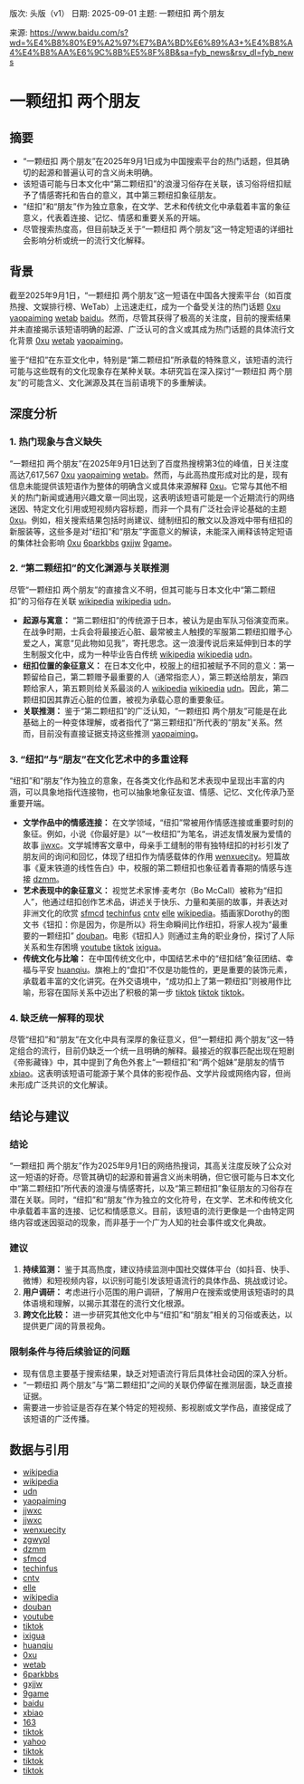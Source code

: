 版次: 头版（v1）
日期: 2025-09-01
主题: 一颗纽扣 两个朋友

来源: https://www.baidu.com/s?wd=%E4%B8%80%E9%A2%97%E7%BA%BD%E6%89%A3+%E4%B8%A4%E4%B8%AA%E6%9C%8B%E5%8F%8B&sa=fyb_news&rsv_dl=fyb_news

# 一颗纽扣 两个朋友

## 摘要
*   “一颗纽扣 两个朋友”在2025年9月1日成为中国搜索平台的热门话题，但其确切的起源和普遍认可的含义尚未明确。
*   该短语可能与日本文化中“第二颗纽扣”的浪漫习俗存在关联，该习俗将纽扣赋予了情感寄托和告白的意义，其中第三颗纽扣象征朋友。
*   “纽扣”和“朋友”作为独立意象，在文学、艺术和传统文化中承载着丰富的象征意义，代表着连接、记忆、情感和重要关系的开端。
*   尽管搜索热度高，但目前缺乏关于“一颗纽扣 两个朋友”这一特定短语的详细社会影响分析或统一的流行文化解释。

## 背景
截至2025年9月1日，“一颗纽扣 两个朋友”这一短语在中国各大搜索平台（如百度热搜、文娱排行榜、WeTab）上迅速走红，成为一个备受关注的热门话题 [0xu](https://vertexaisearch.cloud.google.com/grounding-api-redirect/AUZIYQHCuuESw5WjZ_p7dzb_Pq9ovl8HmlKVatTF9ntrr0EY4xXMuOnLwpgdtg6wHJ5hou5yN5GmwSFs7lzstW9xiTpkz_XiJnd9CQJWk9YN1Ru2r1ZLIkmdqL_jfRxS13jjwOn-YLCVm5g7GDyQPTjSOggYUF998SUKTOuILOcHfw==) [yaopaiming](https://vertexaisearch.cloud.google.com/grounding-api-redirect/AUZIYQEqN-FWWPwGRh4f2n6R3voJaMAKhDY5Nn0d2nCr5lDzF8OwMz7BVRkO2Bm5CfrZyhRC1v95GK9z1MiLQRtw0JPlHOkAsaoTR7aqWfLFGMyz31ezMOi5YROz0fM17d6mG5s3-q91xYa-6j7CqFP73FMkO-bI) [wetab](https://vertexaisearch.cloud.google.com/grounding-api-redirect/AUZIYQEN9VDLt_ylTcBOlahHtmfmQPzkIudC6cjbyvkFS1uRUfGS6XdwHJSGasPyE9ifdsVf-uZ5YmLfs9Xz2qLTs7efFGx-0Ikh68gQJqokUNs=) [baidu](https://vertexaisearch.cloud.google.com/grounding-api-redirect/AUZIYQFN4iJ5WWmltif1w_g4DSUGglnqU_Nl8ld6mBY3atAutCRAypKYL7jM8soY2La7NR9mMhFMIb4Y5Ab-f8L9BwkO8kqndEcn3Gu4GA8t61xfhS3P8URuMAE4hhZQ74EwxRGOrg==)。然而，尽管其获得了极高的关注度，目前的搜索结果并未直接揭示该短语明确的起源、广泛认可的含义或其成为热门话题的具体流行文化背景 [0xu](https://vertexaisearch.cloud.google.com/grounding-api-redirect/AUZIYQGuvCgsI9V0tEDgXeopEE0jBz0IJKH-k-da7L31LOHs0aRPiJy-uiTmgFzGhMEmk_fcLhVbyO8qJJzGD6FEdHIwqaSEwzu5NFshxoxJip0rpOoDRjlG4-NcxN9iXJC6j2NkvflK58JBdNuGdcnvoGWthCdQHd5TnVeMGMnv) [wetab](https://vertexaisearch.cloud.google.com/grounding-api-redirect/AUZIYQHp2PZmZe3VlOT7qhaluUv9DmfjgOWOVzDts6d1RMDBjG4NCdJ8X2rqQW4ML5mm2So-EGf3Fmb5GV4XTZZvNLmyn3gRd5HQV7t-ksa0cA==) [yaopaiming](https://vertexaisearch.cloud.google.com/grounding-api-redirect/AUZIYQEL8iIwKnucdHyENyNj8ytZ-BZZ5aqOMOZRSmWoWw6mOyhmmcuMsPMiLx455OXXqXFO0CAWk8mmG6mksUnSQ5omXPgYTWKUUKjOy0Q_XkR1fdnIug47)。

鉴于“纽扣”在东亚文化中，特别是“第二颗纽扣”所承载的特殊意义，该短语的流行可能与这些既有的文化现象存在某种关联。本研究旨在深入探讨“一颗纽扣 两个朋友”的可能含义、文化渊源及其在当前语境下的多重解读。

## 深度分析

### 1. 热门现象与含义缺失
“一颗纽扣 两个朋友”在2025年9月1日达到了百度热搜榜第3位的峰值，日关注度高达7,617,567 [0xu](https://vertexaisearch.cloud.google.com/grounding-api-redirect/AUZIYQHCuuESw5WjZ_p7dzb_Pq9ovl8HmlKVatTF9ntrr0EY4xXMuOnLwpgdtg6wHJ5hou5yN5GmwSFs7lzstW9xiTpkz_XiJnd9CQJWk9YN1Ru2r1ZLIkmdqL_jfRxS13jjwOn-YLCVm5g7GDyQPTjSOggYUF998SUKTOuILOcHfw==) [yaopaiming](https://vertexaisearch.cloud.google.com/grounding-api-redirect/AUZIYQEqN-FWWPwGRh4f2n6R3voJaMAKhDY5Nn0d2nCr5lDzF8OwMz7BVRkO2Bm5CfrZyhRC1v95GK9z1MiLQRtw0JPlHOkAsaoTR7aqWfLFGMyz31ezMOi5YROz0fM17d6mG5s3-q91xYa-6j7CqFP73FMkO-bI) [wetab](https://vertexaisearch.cloud.google.com/grounding-api-redirect/AUZIYQEN9VDLt_ylTcBOlahHtmfmQPzkIudC6cjbyvkFS1uRUfGS6XdwHJSGasPyE9ifdsVf-uZ5YmLfs9Xz2qLTs7efFGx-0Ikh68gQJqokUNs=)。然而，与此高热度形成对比的是，现有信息未能提供该短语作为整体的明确含义或具体来源解释 [0xu](https://vertexaisearch.cloud.google.com/grounding-api-redirect/AUZIYQGuvCgsI9V0tEDgXeopEE0jBz0IJKH-k-da7L31LOHs0aRPiJy-uiTmgFzGhMEmk_fcLhVbyO8qJJzGD6FEdHIwqaSEwzu5NFshxoxJip0rpOoDRjlG4-NcxN9iXJC6j2NkvflK58JBdNuGdcnvoGWthCdQHd5TnVeMGMnv)。它常与其他不相关的热门新闻或通用兴趣文章一同出现，这表明该短语可能是一个近期流行的网络迷因、特定文化引用或短视频内容标题，而非一个具有广泛社会评论基础的主题 [0xu](https://vertexaisearch.cloud.google.com/grounding-api-redirect/AUZIYQHCuuESw5WjZ_p7dzb_Pq9ovl8HmlKVatTF9ntrr0EY4xXMuOnLwpgdtg6wHJ5hou5yN5GmwSFs7lzstW9xiTpkz_XiJnd9CQJWk9YN1Ru2r1ZLIkmdqL_jfRxS13jjwOn-YLCVm5g7GDyQPTjSOggYUF998SUKTOuILOcHfw==)。例如，相关搜索结果包括时尚建议、缝制纽扣的散文以及游戏中带有纽扣的新服装等，这些多是对“纽扣”和“朋友”字面意义的解读，未能深入阐释该特定短语的集体社会影响 [0xu](https://vertexaisearch.cloud.google.com/grounding-api-redirect/AUZIYQHCuuESw5WjZ_p7dzb_Pq9ovl8HmlKVatTF9ntrr0EY4xXMuOnLwpgdtg6wHJ5hou5yN5GmwSFs7lzstW9xiTpkz_XiJnd9CQJWk9YN1Ru2r1ZLIkmdqL_jfRxS13jjwOn-YLCVm5g7GDyQPTjSOggYUF998SUKTOuILOcHfw==) [6parkbbs](https://vertexaisearch.cloud.google.com/grounding-api-redirect/AUZIYQG_BLremgCZhSzxKAbw9eXqg0jmnytmr4V-ty8sPPV8h0w8ymsWLsE5g1D9oml-lF4XknMExEBDdROETDYecNmEcZIUYECTfDFRNdA0lYjfcZx5dmR-44K0NmKvWyThK1iLH-YeQR-L16rUrBrp88G8IVy_5JBRcnEh9Va5) [gxjjw](https://vertexaisearch.cloud.google.com/grounding-api-redirect/AUZIYQFwDX193XnZntQEDMRuh4vUOfFRGRFeMXZgij9f5BB2c9E6PzKaHUaJoxeemz4PIK7aVbJ0tEiZe9uv0qfBy1gdc4e7F9FBkeF8pmdEuSPwlt8YHVLJeuWoIGu0RJ1IwFK9C50Gqv9pYAE6LTln9j_1rV8DGixmCWuJz3VQqjYN8BrUgQ==) [9game](https://vertexaisearch.cloud.google.com/grounding-api-redirect/AUZIYQF9ZDIvOY0LTWSDpOvXynFVLzQZ2H8xhWron4CAoeCxk1j4pMkZ0zgRcjhhrlglHcmPRgE3Pcyeq0SRe4USGpfQwoAVNSvIdhAFWcEvZLyXYNzEmmDvSQjAD4oKqqc_-a4Q6swxe3w=)。

### 2. “第二颗纽扣”的文化渊源与关联推测
尽管“一颗纽扣 两个朋友”的直接含义不明，但其可能与日本文化中“第二颗纽扣”的习俗存在关联 [wikipedia](https://vertexaisearch.cloud.google.com/grounding-api-redirect/AUZIYQHc1dJ5TTlQiIu22JEqmH137TNRhaVCfLgdGGJt-03xyHUgX1C2WlkXVvfkNKFDyp7vdWoEXCyKI28oBgg6718lQNl1CN74zUtqnjpJsO0NOc1Ik7LEhruqQLa8v_4e2JWHkcYvmEvib-n_2MYFUpqewHa9fm_TkmvjyQ1sfFJ_hnYDT_RVYzI=) [wikipedia](https://vertexaisearch.cloud.google.com/grounding-api-redirect/AUZIYQFteTogyd9bAZvL1ntYYBYgswsSGSAIXIVCIj8e_knOs0nIRwZqU8xsKjB7sq3tq1dpEe1TysEMRfJCcqh2cVzJESd-NIRHOX7P7T4EFRhRDCUGXQvIrEUDYPDvCn8bPO1cXnj-uLOWhrrQpPBlW8eQL3SAGKoPp3DERGjd_Zy6hpKPeE-SQXE=) [udn](https://vertexaisearch.cloud.google.com/grounding-api-redirect/AUZIYQFi9gXXM-U8GMOMuuwAV4UhbdGfwnNmSSHOOm7E8TFO-r4wrgiaVcpwC4-fkGc1DWo9Z8DRhQROtFacEBILYq-Esik7VRq5siad4YKpk3gti6tJBJfdr-6lw62vecP-_jI89OuS8sfVpsuCCmI=)。
*   **起源与寓意：** “第二颗纽扣”的传统源于日本，被认为是由军队习俗演变而来。在战争时期，士兵会将最接近心脏、最常被主人触摸的军服第二颗纽扣赠予心爱之人，寓意“见此物如见我”，寄托思念。这一浪漫传说后来延伸到日本的学生制服文化中，成为一种毕业告白传统 [wikipedia](https://vertexaisearch.cloud.google.com/grounding-api-redirect/AUZIYQHc1dJ5TTlQiIu22JEqmH137TNRhaVCfLgdGGJt-03xyHUgX1C2WlkXVvfkNKFDyp7vdWoEXCyKI28oBgg6718lQNl1CN74zUtqnjpJsO0NOc1Ik7LEhruqQLa8v_4e2JWHkcYvmEvib-n_2MYFUpqewHa9fm_TkmvjyQ1sfFJ_hnYDT_RVYzI=) [wikipedia](https://vertexaisearch.cloud.google.com/grounding-api-redirect/AUZIYQFteTogyd9bAZvL1ntYYBYgswsSGSAIXIVCIj8e_knOs0nIRwZqU8xsKjB7sq3tq1dpEe1TysEMRfJCcqh2cVzJESd-NIRHOX7P7T4EFRhRDCUGXQvIrEUDYPDvCn8bPO1cXnj-uLOWhrrQpPBlW8eQL3SAGKoPp3DERGjd_Zy6hpKPeE-SQXE=) [udn](https://vertexaisearch.cloud.google.com/grounding-api-redirect/AUZIYQFi9gXXM-U8GMOMuuwAV4UhbdGfwnNmSSHOOm7E8TFO-r4wrgiaVcpwC4-fkGc1DWo9Z8DRhQROtFacEBILYq-Esik7VRq5siad4YKpk3gti6tJBJfdr-6lw62vecP-_jI89OuS8sfVpsuCCmI=)。
*   **纽扣位置的象征意义：** 在日本文化中，校服上的纽扣被赋予不同的意义：第一颗留给自己，第二颗赠予最重要的人（通常指恋人），第三颗送给朋友，第四颗给家人，第五颗则给关系最淡的人 [wikipedia](https://vertexaisearch.cloud.google.com/grounding-api-redirect/AUZIYQHc1dJ5TTlQiIu22JEqmH137TNRhaVCfLgdGGJt-03xyHUgX1C2WlkXVvfkNKFDyp7vdWoEXCyKI28oBgg6718lQNl1CN74zUtqnjpJsO0NOc1Ik7LEhruqQLa8v_4e2JWHkcYvmEvib-n_2MYFUpqewHa9fm_TkmvjyQ1sfFJ_hnYDT_RVYzI=) [wikipedia](https://vertexaisearch.cloud.google.com/grounding-api-redirect/AUZIYQFteTogyd9bAZvL1ntYYBYgswsSGSAIXIVCIj8e_knOs0nIRwZqU8xsKjB7sq3tq1dpEe1TysEMRfJCcqh2cVzJESd-NIRHOX7P7T4EFRhRDCUGXQvIrEUDYPDvCn8bPO1cXnj-uLOWhrrQpPBlW8eQL3SAGKoPp3DERGjd_Zy6hpKPeE-SQXE=) [udn](https://vertexaisearch.cloud.google.com/grounding-api-redirect/AUZIYQFi9gXXM-U8GMOMuuwAV4UhbdGfwnNmSSHOOm7E8TFO-r4wrgiaVcpwC4-fkGc1DWo9Z8DRhQROtFacEBILYq-Esik7VRq5siad4YKpk3gti6tJBJfdr-6lw62vecP-_jI89OuS8sfVpsuCCmI=)。因此，第二颗纽扣因其靠近心脏的位置，被视为承载心意的重要象征。
*   **关联推测：** 鉴于“第二颗纽扣”的广泛认知，“一颗纽扣 两个朋友”可能是在此基础上的一种变体理解，或者指代了“第三颗纽扣”所代表的“朋友”关系。然而，目前没有直接证据支持这些推测 [yaopaiming](https://vertexaisearch.cloud.google.com/grounding-api-redirect/AUZIYQFcIbABTzfvJIK_w59R7nqLwRT1-XxtaZ2QupCKa2w0VFygJvzhVf7BdVbS_MgftWUhyWuJf_0dKsvXQ2bAmghQqYaVE0MRlFzu2vzfh8oyjwdl6Qk_Pw==)。

### 3. “纽扣”与“朋友”在文化艺术中的多重诠释
“纽扣”和“朋友”作为独立的意象，在各类文化作品和艺术表现中呈现出丰富的内涵，可以具象地指代连接物，也可以抽象地象征友谊、情感、记忆、文化传承乃至重要开端。
*   **文学作品中的情感连接：** 在文学领域，“纽扣”常被用作情感连接或重要时刻的象征。例如，小说《你最好是》以“一枚纽扣”为笔名，讲述友情发展为爱情的故事 [jjwxc](https://vertexaisearch.cloud.google.com/grounding-api-redirect/AUZIYQHgYW8thr2Iw9vyhOF8vnJAmoBzBU_FX6lIaD1lrXvaSzcMS3ChePByL1rK1PTcXy4CizSGp-enJHWsHH7iqseM415j6n_k2rWJyYIRi9EqeT2grJ3G_v7ITUc4iM9ZxK3a4C0pqeRGXob2RlM=)。文学城博客文章中，母亲手工缝制的带有独特纽扣的衬衫引发了朋友间的询问和回忆，体现了纽扣作为情感载体的作用 [wenxuecity](https://vertexaisearch.cloud.google.com/grounding-api-redirect/AUZIYQHXS_38GX9gnqs3jkiFLhjjSuC3NWiaRfFnU6FbjtK61ZIU3hya3SgeHFhFVDn5q13c-aFJR0k4_Q5us5_9ogzxOIRBUodPAFGdjRmGV5_CD1iBOWwSCW8O_MGmf-Y2dtYxDzXKlxh4ADdKIwDYPEXEisjR44g=)。短篇故事《夏末铁道的线性告白》中，校服的第二颗纽扣也象征着青春期的情感与连接 [dzmm](https://vertexaisearch.cloud.google.com/grounding-api-redirect/AUZIYQG_cfV70lhGfADdOn5GQHvsRMW-DMzClUKh5Qr22q7C8sVV7lWQE3vJNVHg9w3DwTe5IOeuzQ89nmMoCc7Uo1s_Dyt6jiFibDAHqpPLm-w0KDJZBm1Qyg==)。
*   **艺术表现中的象征意义：** 视觉艺术家博·麦考尔（Bo McCall）被称为“纽扣人”，他通过纽扣创作艺术品，讲述关于快乐、力量和美丽的故事，并表达对非洲文化的欣赏 [sfmcd](https://vertexaisearch.cloud.google.com/grounding-api-redirect/AUZIYQE13WRimx-_zdnH6eEmtWx7fMgr--nUEy_lEWJGg-dniyuCqz2WpfiPB0vtTkdMp0lB6KdmrmpHjUFgIV6tqsIyq4lugaJBfLj2qaBfO6hnArx6f5CYSVi0WgyCTUABTHopeqr_WZUC7mJYOoC2OruJTs0PgE-HmkE=) [techinfus](https://vertexaisearch.cloud.google.com/grounding-api-redirect/AUZIYQFc-kHyc1FW7UEMiHTaC0Cqs6CuRcdLyfrvfA_oKluoZ3nXvj6ECoLpRMBnRER_qjAj26nc-Y4ZZUYPK-eDe36p-NjljizdCTwJS1fcViv-5kPDcj-gDpg3Ik2571HD8DfOX4bhK97s_UqZ5dw9) [cntv](https://vertexaisearch.cloud.google.com/grounding-api-redirect/AUZIYQEeLaL-s-lxrmozRefdCHXp9arqEIsapkq4vNlkPrYmjHdkEAyKMnzewr5vO9bWSqg5ks4WJsw5QhWFICjp3TeJjvnO_xwShJ9coZ1y8-85eI297EbKGsQMVeR83oWfYpdhSrF__ijPZWtMBqkMA7-vUmgr2QTt) [elle](https://vertexaisearch.cloud.google.com/grounding-api-redirect/AUZIYQGTIUa7rgWV_kCjXAA5QY_vdBmBbT9l1sl0fTYkNE1AKvqpWmodIGITj7l4TkarAki6wrAAqp_0dh_WeIU-NirBv9oKQnClVcdMGEZ4WGHGHY7vPVXpRnNDY2PNHOaCAOQ0PnSfjOy24PDRdm8H0ktzr2v6C6yYiw==) [wikipedia](https://vertexaisearch.cloud.google.com/grounding-api-redirect/AUZIYQFGknRg36Vq7fiY9d7ORAkwGaboPyhrNCXi-XA9v5VrUhPFCkUDiSciugXqSou1fx3qr4bFwrJxxfZ_TbHY3X3zNEx9FG_8VxCsJXb8CRGH7_8u5a-vMdft3sm71yXlLvSbj3ryzr3ef91KfrhqoID0iZmSLKQ=)。插画家Dorothy的图文书《钮扣：你是因为，你是所以》将生命瞬间比作纽扣，将家人视为“最重要的一颗纽扣” [douban](https://vertexaisearch.cloud.google.com/grounding-api-redirect/AUZIYQEKI1KS_LY9vfSdXExiX4eSqVNTCHP8m1XrjF_TvXyAyUrYgNrOoVhLG5kOtM7TOQ5sf0osSts511w9H8ffnXkaUYL42wUJPJwjrZ94kko2ZiqMViHbCAIJpPePcS_XU-fQdFIDg80wB8hqkDwLv7RYg1XdY7gJ_RKw0)。电影《钮扣人》则通过主角的职业身份，探讨了人际关系和生存困境 [youtube](https://vertexaisearch.cloud.google.com/grounding-api-redirect/AUZIYQEKI1KS_LY9vfSdXExiX4eSqVNTCHP8m1XrjF_TvXyAyUrYgNrOoVhLG5kOtM7TOQ5sf0osSts511w9H8ffnXkaUYL42wUJPJwjrZ94kko2ZiqMViHbCAIJpPePcS_XU-fQdFIDg80wB8hqkDwLv7RYg1XdY7gJ_RKw1) [tiktok](https://vertexaisearch.cloud.google.com/grounding-api-redirect/AUZIYQEKI1KS_LY9vfSdXExiX4eSqVNTCHP8m1XrjF_TvXyAyUrYgNrOoVhLG5kOtM7TOQ5sf0osSts511w9H8ffnXkaUYL42wUJPJwjrZ94kko2ZiqMViHbCAIJpPePcS_XU-fQdFIDg80wB8hqkDwLv7RYg1XdY7gJ_RKw2) [ixigua](https://vertexaisearch.cloud.google.com/grounding-api-redirect/AUZIYQEKI1KS_LY9vfSdXExiX4eSqVNTCHP8m1XrjF_TvXyAyUrYgNrOoVhLG5kOtM7TOQ5sf0osSts511w9H8ffnXkaUYL42wUJPJwjrZ94kko2ZiqMViHbCAIJpPePcS_XU-fQdFIDg80wB8hqkDwLv7RYg1XdY7gJ_RKw3)。
*   **传统文化与比喻：** 在中国传统文化中，中国结艺术中的“纽扣结”象征团结、幸福与平安 [huanqiu](https://vertexaisearch.cloud.google.com/grounding-api-redirect/AUZIYQEKI1KS_LY9vfSdXExiX4eSqVNTCHP8m1XrjF_TvXyAyUrYgNrOoVhLG5kOtM7TOQ5sf0osSts511w9H8ffnXkaUYL42wUJPJwjrZ94kko2ZiqMViHbCAIJpPePcS_XU-fQdFIDg80wB8hqkDwLv7RYg1XdY7gJ_RKw4)。旗袍上的“盘扣”不仅是功能性的，更是重要的装饰元素，承载着丰富的文化讲究。在外交语境中，“成功扣上了第一颗纽扣”则被用作比喻，形容在国际关系中迈出了积极的第一步 [tiktok](https://vertexaisearch.cloud.google.com/grounding-api-redirect/AUZIYQHp2PZmZe3VlOT7qhaluUv9DmfjgOWOVzDts6d1RMDBjG4NCdJ8X2rqQW4ML5mm2So-EGf3Fmb5GV4XTZZvNLmyn3gRd5HQV7t-ksa0cA==0) [tiktok](https://vertexaisearch.cloud.google.com/grounding-api-redirect/AUZIYQHp2PZmZe3VlOT7qhaluUv9DmfjgOWOVzDts6d1RMDBjG4NCdJ8X2rqQW4ML5mm2So-EGf3Fmb5GV4XTZZvNLmyn3gRd5HQV7t-ksa0cA==1) [tiktok](https://vertexaisearch.cloud.google.com/grounding-api-redirect/AUZIYQHp2PZmZe3VlOT7qhaluUv9DmfjgOWOVzDts6d1RMDBjG4NCdJ8X2rqQW4ML5mm2So-EGf3Fmb5GV4XTZZvNLmyn3gRd5HQV7t-ksa0cA==2)。

### 4. 缺乏统一解释的现状
尽管“纽扣”和“朋友”在文化中具有深厚的象征意义，但“一颗纽扣 两个朋友”这一特定组合的流行，目前仍缺乏一个统一且明确的解释。最接近的叙事匹配出现在短剧《帝影藏锋》中，其中提到了角色外套上“一颗纽扣”和“两个姐妹”是朋友的情节 [xbiao](https://vertexaisearch.cloud.google.com/grounding-api-redirect/AUZIYQE7hMT-4a1ZXCNwZbfWb5R_1b__L1RnNThvNg07PrXgAvXJ1j3SrPG_S8hsiCPUHPFA3pd5tCOBjCL-YoY3iN2iZ0KCcuOzRGRpFUFudgmh66ODfwEjJto8-Tfv1AoKInBrYbc=)。这表明该短语可能源于某个具体的影视作品、文学片段或网络内容，但尚未形成广泛共识的文化解读。

## 结论与建议

### 结论
“一颗纽扣 两个朋友”作为2025年9月1日的网络热搜词，其高关注度反映了公众对这一短语的好奇。尽管其确切的起源和普遍含义尚未明确，但它很可能与日本文化中“第二颗纽扣”所代表的浪漫与情感寄托，以及“第三颗纽扣”象征朋友的习俗存在潜在关联。同时，“纽扣”和“朋友”作为独立的文化符号，在文学、艺术和传统文化中承载着丰富的连接、记忆和情感意义。目前，该短语的流行更像是一个由特定网络内容或迷因驱动的现象，而非基于一个广为人知的社会事件或文化典故。

### 建议
1.  **持续监测：** 鉴于其高热度，建议持续监测中国社交媒体平台（如抖音、快手、微博）和短视频内容，以识别可能引发该短语流行的具体作品、挑战或讨论。
2.  **用户调研：** 考虑进行小范围的用户调研，了解用户在搜索或使用该短语时的具体语境和理解，以揭示其潜在的流行文化根源。
3.  **跨文化比较：** 进一步研究其他文化中与“纽扣”和“朋友”相关的习俗或表达，以提供更广阔的背景视角。

### 限制条件与待后续验证的问题
*   现有信息主要基于搜索结果，缺乏对短语流行背后具体社会动因的深入分析。
*   “一颗纽扣 两个朋友”与“第二颗纽扣”之间的关联仍停留在推测层面，缺乏直接证据。
*   需要进一步验证是否存在某个特定的短视频、影视剧或文学作品，直接促成了该短语的广泛传播。

## 数据与引用
*   [wikipedia](https://vertexaisearch.cloud.google.com/grounding-api-redirect/AUZIYQHc1dJ5TTlQiIu22JEqmH137TNRhaVCfLgdGGJt-03xyHUgX1C2WlkXVvfkNKFDyp7vdWoEXCyKI28oBgg6718lQNl1CN74zUtqnjpJsO0NOc1Ik7LEhruqQLa8v_4e2JWHkcYvmEvib-n_2MYFUpqewHa9fm_TkmvjyQ1sfFJ_hnYDT_RVYzI=)
*   [wikipedia](https://vertexaisearch.cloud.google.com/grounding-api-redirect/AUZIYQFteTogyd9bAZvL1ntYYBYgswsSGSAIXIVCIj8e_knOs0nIRwZqU8xsKjB7sq3tq1dpEe1TysEMRfJCcqh2cVzJESd-NIRHOX7P7T4EFRhRDCUGXQvIrEUDYPDvCn8bPO1cXnj-uLOWhrrQpPBlW8eQL3SAGKoPp3DERGjd_Zy6hpKPeE-SQXE=)
*   [udn](https://vertexaisearch.cloud.google.com/grounding-api-redirect/AUZIYQFi9gXXM-U8GMOMuuwAV4UhbdGfwnNmSSHOOm7E8TFO-r4wrgiaVcpwC4-fkGc1DWo9Z8DRhQROtFacEBILYq-Esik7VRq5siad4YKpk3gti6tJBJfdr-6lw62vecP-_jI89OuS8sfVpsuCCmI=)
*   [yaopaiming](https://vertexaisearch.cloud.google.com/grounding-api-redirect/AUZIYQFcIbABTzfvJIK_w59R7nqLwRT1-XxtaZ2QupCKa2w0VFygJvzhVf7BdVbS_MgftWUhyWuJf_0dKsvXQ2bAmghQqYaVE0MRlFzu2vzfh8oyjwdl6Qk_Pw==)
*   [jjwxc](https://vertexaisearch.cloud.google.com/grounding-api-redirect/AUZIYQHgYW8thr2Iw9vyhOF8vnJAmoBzBU_FX6lIaD1lrXvaSzcMS3ChePByL1rK1PTcXy4CizSGp-enJHWsHH7iqseM415j6n_k2rWJyYIRi9EqeT2grJ3G_v7ITUc4iM9ZxK3a4C0pqeRGXob2RlM=)
*   [jjwxc](https://vertexaisearch.cloud.google.com/grounding-api-redirect/AUZIYQEKI1KS_LY9vfSdXExiX4eSqVNTCHP8m1XrjF_TvXyAyUrYgNrOoVhLG5kOtM7TOQ5sf0osSts511w9H8ffnXkaUYL42wUJPJwjrZ94kko2ZiqMViHbCAIJpPePcS_XU-fQdFIDg80wB8hqkDwLv7RYg1XdY7gJ_RKw)
*   [wenxuecity](https://vertexaisearch.cloud.google.com/grounding-api-redirect/AUZIYQHXS_38GX9gnqs3jkiFLhjjSuC3NWiaRfFnU6FbjtK61ZIU3hya3SgeHFhFVDn5q13c-aFJR0k4_Q5us5_9ogzxOIRBUodPAFGdjRmGV5_CD1iBOWwSCW8O_MGmf-Y2dtYxDzXKlxh4ADdKIwDYPEXEisjR44g=)
*   [zgwypl](https://vertexaisearch.cloud.google.com/grounding-api-redirect/AUZIYQF-Dzuv2jc5eX4kWGOEPWYUFeb2wa3KKrgRTkg8SRUO-JmNZ1r8bL4KzWOSzF1o5321kO0We1B1C0uzgXdeTDiKDKihtZgaFAJ8C5hYhwAix-f_RuXQK8JTlL4cX_JAx3DspojW9d2QV4IIxlkSvw==)
*   [dzmm](https://vertexaisearch.cloud.google.com/grounding-api-redirect/AUZIYQG_cfV70lhGfADdOn5GQHvsRMW-DMzClUKh5Qr22q7C8sVV7lWQE3vJNVHg9w3DwTe5IOeuzQ89nmMoCc7Uo1s_Dyt6jiFibDAHqpPLm-w0KDJZBm1Qyg==)
*   [sfmcd](https://vertexaisearch.cloud.google.com/grounding-api-redirect/AUZIYQE13WRimx-_zdnH6eEmtWx7fMgr--nUEy_lEWJGg-dniyuCqz2WpfiPB0vtTkdMp0lB6KdmrmpHjUFgIV6tqsIyq4lugaJBfLj2qaBfO6hnArx6f5CYSVi0WgyCTUABTHopeqr_WZUC7mJYOoC2OruJTs0PgE-HmkE=)
*   [techinfus](https://vertexaisearch.cloud.google.com/grounding-api-redirect/AUZIYQFc-kHyc1FW7UEMiHTaC0Cqs6CuRcdLyfrvfA_oKluoZ3nXvj6ECoLpRMBnRER_qjAj26nc-Y4ZZUYPK-eDe36p-NjljizdCTwJS1fcViv-5kPDcj-gDpg3Ik2571HD8DfOX4bhK97s_UqZ5dw9)
*   [cntv](https://vertexaisearch.cloud.google.com/grounding-api-redirect/AUZIYQEeLaL-s-lxrmozRefdCHXp9arqEIsapkq4vNlkPrYmjHdkEAyKMnzewr5vO9bWSqg5ks4WJsw5QhWFICjp3TeJjvnO_xwShJ9coZ1y8-85eI297EbKGsQMVeR83oWfYpdhSrF__ijPZWtMBqkMA7-vUmgr2QTt)
*   [elle](https://vertexaisearch.cloud.google.com/grounding-api-redirect/AUZIYQGTIUa7rgWV_kCjXAA5QY_vdBmBbT9l1sl0fTYkNE1AKvqpWmodIGITj7l4TkarAki6wrAAqp_0dh_WeIU-NirBv9oKQnClVcdMGEZ4WGHGHY7vPVXpRnNDY2PNHOaCAOQ0PnSfjOy24PDRdm8H0ktzr2v6C6yYiw==)
*   [wikipedia](https://vertexaisearch.cloud.google.com/grounding-api-redirect/AUZIYQFGknRg36Vq7fiY9d7ORAkwGaboPyhrNCXi-XA9v5VrUhPFCkUDiSciugXqSou1fx3qr4bFwrJxxfZ_TbHY3X3zNEx9FG_8VxCsJXb8CRGH7_8u5a-vMdft3sm71yXlLvSbj3ryzr3ef91KfrhqoID0iZmSLKQ=)
*   [douban](https://vertexaisearch.cloud.google.com/grounding-api-redirect/AUZIYQEKI1KS_LY9vfSdXExiX4eSqVNTCHP8m1XrjF_TvXyAyUrYgNrOoVhLG5kOtM7TOQ5sf0osSts511w9H8ffnXkaUYL42wUJPJwjrZ94kko2ZiqMViHbCAIJpPePcS_XU-fQdFIDg80wB8hqkDwLv7RYg1XdY7gJ_RKw0)
*   [youtube](https://vertexaisearch.cloud.google.com/grounding-api-redirect/AUZIYQEKI1KS_LY9vfSdXExiX4eSqVNTCHP8m1XrjF_TvXyAyUrYgNrOoVhLG5kOtM7TOQ5sf0osSts511w9H8ffnXkaUYL42wUJPJwjrZ94kko2ZiqMViHbCAIJpPePcS_XU-fQdFIDg80wB8hqkDwLv7RYg1XdY7gJ_RKw1)
*   [tiktok](https://vertexaisearch.cloud.google.com/grounding-api-redirect/AUZIYQEKI1KS_LY9vfSdXExiX4eSqVNTCHP8m1XrjF_TvXyAyUrYgNrOoVhLG5kOtM7TOQ5sf0osSts511w9H8ffnXkaUYL42wUJPJwjrZ94kko2ZiqMViHbCAIJpPePcS_XU-fQdFIDg80wB8hqkDwLv7RYg1XdY7gJ_RKw2)
*   [ixigua](https://vertexaisearch.cloud.google.com/grounding-api-redirect/AUZIYQEKI1KS_LY9vfSdXExiX4eSqVNTCHP8m1XrjF_TvXyAyUrYgNrOoVhLG5kOtM7TOQ5sf0osSts511w9H8ffnXkaUYL42wUJPJwjrZ94kko2ZiqMViHbCAIJpPePcS_XU-fQdFIDg80wB8hqkDwLv7RYg1XdY7gJ_RKw3)
*   [huanqiu](https://vertexaisearch.cloud.google.com/grounding-api-redirect/AUZIYQEKI1KS_LY9vfSdXExiX4eSqVNTCHP8m1XrjF_TvXyAyUrYgNrOoVhLG5kOtM7TOQ5sf0osSts511w9H8ffnXkaUYL42wUJPJwjrZ94kko2ZiqMViHbCAIJpPePcS_XU-fQdFIDg80wB8hqkDwLv7RYg1XdY7gJ_RKw4)
*   [0xu](https://vertexaisearch.cloud.google.com/grounding-api-redirect/AUZIYQHCuuESw5WjZ_p7dzb_Pq9ovl8HmlKVatTF9ntrr0EY4xXMuOnLwpgdtg6wHJ5hou5yN5GmwSFs7lzstW9xiTpkz_XiJnd9CQJWk9YN1Ru2r1ZLIkmdqL_jfRxS13jjwOn-YLCVm5g7GDyQPTjSOggYUF998SUKTOuILOcHfw==)
*   [wetab](https://vertexaisearch.cloud.google.com/grounding-api-redirect/AUZIYQEN9VDLt_ylTcBOlahHtmfmQPzkIudC6cjbyvkFS1uRUfGS6XdwHJSGasPyE9ifdsVf-uZ5YmLfs9Xz2qLTs7efFGx-0Ikh68gQJqokUNs=)
*   [6parkbbs](https://vertexaisearch.cloud.google.com/grounding-api-redirect/AUZIYQG_BLremgCZhSzxKAbw9eXqg0jmnytmr4V-ty8sPPV8h0w8ymsWLsE5g1D9oml-lF4XknMExEBDdROETDYecNmEcZIUYECTfDFRNdA0lYjfcZx5dmR-44K0NmKvWyThK1iLH-YeQR-L16rUrBrp88G8IVy_5JBRcnEh9Va5)
*   [gxjjw](https://vertexaisearch.cloud.google.com/grounding-api-redirect/AUZIYQFwDX193XnZntQEDMRuh4vUOfFRGRFeMXZgij9f5BB2c9E6PzKaHUaJoxeemz4PIK7aVbJ0tEiZe9uv0qfBy1gdc4e7F9FBkeF8pmdEuSPwlt8YHVLJeuWoIGu0RJ1IwFK9C50Gqv9pYAE6LTln9j_1rV8DGixmCWuJz3VQqjYN8BrUgQ==)
*   [9game](https://vertexaisearch.cloud.google.com/grounding-api-redirect/AUZIYQF9ZDIvOY0LTWSDpOvXynFVLzQZ2H8xhWron4CAoeCxk1j4pMkZ0zgRcjhhrlglHcmPRgE3Pcyeq0SRe4USGpfQwoAVNSvIdhAFWcEvZLyXYNzEmmDvSQjAD4oKqqc_-a4Q6swxe3w=)
*   [baidu](https://vertexaisearch.cloud.google.com/grounding-api-redirect/AUZIYQFN4iJ5WWmltif1w_g4DSUGglnqU_Nl8ld6mBY3atAutCRAypKYL7jM8soY2La7NR9mMhFMIb4Y5Ab-f8L9BwkO8kqndEcn3Gu4GA8t61xfhS3P8URuMAE4hhZQ74EwxRGOrg==)
*   [xbiao](https://vertexaisearch.cloud.google.com/grounding-api-redirect/AUZIYQE7hMT-4a1ZXCNwZbfWb5R_1b__L1RnNThvNg07PrXgAvXJ1j3SrPG_S8hsiCPUHPFA3pd5tCOBjCL-YoY3iN2iZ0KCcuOzRGRpFUFudgmh66ODfwEjJto8-Tfv1AoKInBrYbc=)
*   [163](https://vertexaisearch.cloud.google.com/grounding-api-redirect/AUZIYQFGFOi8ea1OQosCSXGv3mR0v_sdgCwyL0t8j26IaCDQp0l0cREvpb5Aecz4rOyG5Nmjod3U_4I3497uwJEI3xHKEoT9SHio7iuRft62aTHFy5qyJUjl1l7T2QYj2gXnIXWung0aLY54C2rmANh2bFs4EL3qw1TL-Gbh)
*   [tiktok](https://vertexaisearch.cloud.google.com/grounding-api-redirect/AUZIYQGjryVlZEBCbepOaz739jjzsF6ybeplp0VgsDMjLYAf3pFVdLNrBB1yHkHHs1LYb4Nbm6TRy_T-D56H9gK_B2BlYpnZmKvBHOHc95r6zUn6M_VxHuPtSVf0_APRdQkw_xVvLLhDHW1AlP_xDeFWFNd-)
*   [yahoo](https://vertexaisearch.cloud.google.com/grounding-api-redirect/AUZIYQG4GQlAMzLTrW7oCiGorUFFRPCfWVqssQTEvsW1OIv6vleTucZ0QiJLChg4Fbn7AuodHJ8HeyFwUTaRRCgSTSBgwKjTC3s0J8c5tLvy5pAa3vtlGzeIAkyX1ZHiPXb6E4T-nKMl5R9ZCtIw1v1xs27ETyrVt-Bw0cI12a7-WLAzh5w0TcvzAuofhLWkuOzSku8XD2hs1bsp4nsKkgYPjki3SxnLt5ExycV7XN-1smp7EIXb4MpCPjInpZIzkoMm6PPo7RDREQUTC7FICFK88Zhf-xEAZE649JrokL2OFMj_99STI5GWkzfeF4h-nMIFM-GZOExgUGivm3Bhk07fzoF0Yutm07HhepBmhrhehF-XKqSB_D5Z)
*   [tiktok](https://vertexaisearch.cloud.google.com/grounding-api-redirect/AUZIYQHp2PZmZe3VlOT7qhaluUv9DmfjgOWOVzDts6d1RMDBjG4NCdJ8X2rqQW4ML5mm2So-EGf3Fmb5GV4XTZZvNLmyn3gRd5HQV7t-ksa0cA==0)
*   [tiktok](https://vertexaisearch.cloud.google.com/grounding-api-redirect/AUZIYQHp2PZmZe3VlOT7qhaluUv9DmfjgOWOVzDts6d1RMDBjG4NCdJ8X2rqQW4ML5mm2So-EGf3Fmb5GV4XTZZvNLmyn3gRd5HQV7t-ksa0cA==1)
*   [tiktok](https://vertexaisearch.cloud.google.com/grounding-api-redirect/AUZIYQHp2PZmZe3VlOT7qhaluUv9DmfjgOWOVzDts6d1RMDBjG4NCdJ8X2rqQW4ML5mm2So-EGf3Fmb5GV4XTZZvNLmyn3gRd5HQV7t-ksa0cA==2)